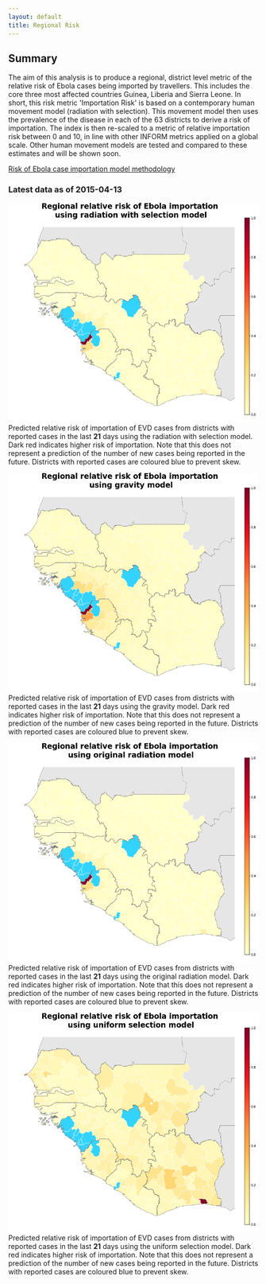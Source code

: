 ```yaml
---
layout: default
title: Regional Risk
---
```


## Summary

The aim of this analysis is to produce a regional, district level metric of the relative risk of Ebola cases being imported by travellers. This includes the core three most affected countries Guinea, Liberia and Sierra Leone. In short, this risk metric 'Importation Risk' is based on a contemporary human movement model (radiation with selection). This movement model then uses the prevalence of the disease in each of the 63 districts to derive a risk of importation. The index is then  re-scaled to a metric of relative importation risk between 0 and 10, in line with other INFORM metrics applied on a global scale. Other human movement models are tested and compared to these estimates and will be shown soon.

[Risk of Ebola case importation model methodology][Risk-doc]

[Risk-doc]: http://seeg-oxford.github.io/ebola-spread/local-risk-doc

### Latest data as of  2015-04-13

<a href="images/regional_prediction_radsel_france_large.png"><img src="images/regional_prediction_radsel_france.png" /></a>
Predicted relative risk of importation of EVD cases from districts with reported cases in the last <b>21</b> days using the radiation with selection model. Dark red indicates higher risk of importation. Note that this does not represent a prediction of the number of new cases being reported in the future. Districts with reported cases are coloured blue to prevent skew.

<a href="images/regional_prediction_gravity_france_large.png"><img src="images/regional_prediction_gravity_france.png" /></a>
Predicted relative risk of importation of EVD cases from districts with reported cases in the last <b>21</b> days using the gravity model. Dark red indicates higher risk of importation. Note that this does not represent a prediction of the number of new cases being reported in the future. Districts with reported cases are coloured blue to prevent skew.

<a href="images/regional_prediction_radiation_france_large.png"><img src="images/regional_prediction_radiation_france.png" /></a>
Predicted relative risk of importation of EVD cases from districts with reported cases in the last <b>21</b> days using the original radiation model. Dark red indicates higher risk of importation. Note that this does not represent a prediction of the number of new cases being reported in the future. Districts with reported cases are coloured blue to prevent skew.

<a href="images/regional_prediction_uniform_france_large.png"><img src="images/regional_prediction_uniform_france.png" /></a>
Predicted relative risk of importation of EVD cases from districts with reported cases in the last <b>21</b> days using the uniform selection model. Dark red indicates higher risk of importation. Note that this does not represent a prediction of the number of new cases being reported in the future. Districts with reported cases are coloured blue to prevent skew.